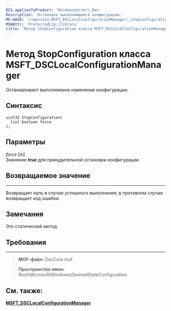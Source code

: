 ```yaml
---
DCS.appliesToProduct: 'WindowsServer\_Dev'
Description: 'Остановка выполняющейся конфигурации.'
MS-HAID: 'cimwin32a.MSFT_DSCLocalConfigurationManager\_stopconfiguration'
MSHAttr: 'PreferredLib:/library'
title: 'Метод StopConfiguration класса MSFT_DSCLocalConfigurationManager'
---
```


# Метод StopConfiguration класса MSFT_DSCLocalConfigurationManager

Останавливает выполняемое изменение конфигурации.

Синтаксис
------

```mof
uint32 StopConfiguration(
  [in] boolean force
);
```

Параметры
----------

*force* \[in\]  
Значение **true** для принудительной остановки конфигурации.

## Возвращаемое значение
------------

Возвращает нуль в случае успешного выполнения; в противном случае возвращает код ошибки.

## Замечания

Это статический метод.

## Требования
------------
>**MOF-файл:** DscCore.mof

>**Пространство имен**: Root\Microsoft\Windows\DesiredStateConfiguration


## См. также:


[**MSFT_DSCLocalConfigurationManager**](msft-dsclocalconfigurationmanager.md)


 

 





<!--HONumber=Apr16_HO2-->


